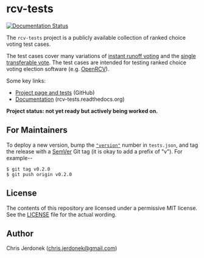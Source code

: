rcv-tests
=========

[![Documentation Status](https://readthedocs.org/projects/rcv-tests/badge/?version=latest)](https://readthedocs.org/projects/rcv-tests/?badge=latest)

The `rcv-tests` project is a publicly available collection of ranked choice
voting test cases.

The test cases cover many variations of [instant runoff voting][wiki_irv]
and the [single transferable vote][wiki_stv].  The test cases are intended
for testing ranked choice voting election software (e.g.
[OpenRCV][openrcv_github]).

Some key links:

* [Project page and tests][rcv_tests_github] (GitHub)
* [Documentation][rcv_tests_docs] (rcv-tests.readthedocs.org)

**Project status: not yet ready but actively being worked on.**


For Maintainers
---------------

To deploy a new version, bump the [`"version"`][version_number] number in
`tests.json`, and tag the release with a [SemVer][semver]
Git tag (it is okay to add a prefix of "v").  For example--

    $ git tag v0.2.0
    $ git push origin v0.2.0


License
-------

The contents of this repository are licensed under a permissive MIT license.
See the [LICENSE](LICENSE) file for the actual wording.


Author
------

Chris Jerdonek (<chris.jerdonek@gmail.com>)


[openrcv_github]: https://github.com/cjerdonek/open-rcv
[rcv_tests_docs]: http://rcv-tests.readthedocs.org/en/latest/
[rcv_tests_github]: https://github.com/cjerdonek/open-rcv-tests
[semver]: http://semver.org/
[version_number]: https://github.com/cjerdonek/open-rcv-tests/blob/master/tests.json#L2
[wiki_irv]: http://en.wikipedia.org/wiki/Instant-runoff_voting
[wiki_stv]: http://en.wikipedia.org/wiki/Single_transferable_vote
